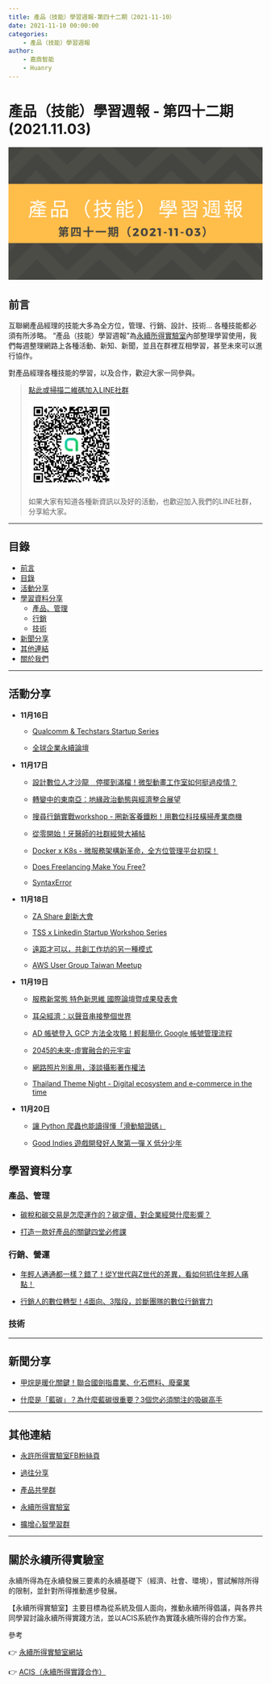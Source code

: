 ```yaml
---
title: 產品（技能）學習週報-第四十二期（2021-11-10）
date: 2021-11-10 00:00:00
categories:
	- 產品（技能）學習週報
author:
	- 嘉鼎智能
	- Huanry
---
```

# 產品（技能）學習週報 - 第四十二期 (2021.11.03)

![產品技能學習週報-第四十二期](/img/pm/41.png)

## 前言

互聯網產品經理的技能大多為全方位，管理、行銷、設計、技術... 各種技能都必須有所涉略。 “產品（技能）學習週報”為[永續所得實驗室](#關於永續所得實驗室)內部整理學習使用，我們每週整理網路上各種活動、新知、新聞，並且在群裡互相學習，甚至未來可以進行協作。

對產品經理各種技能的學習，以及合作，歡迎大家一同參與。

>[點此或掃描二維碼加入LINE社群](https://line.me/ti/g2/Dj4AkbdDsY6o4D_CdDUB6Q)
>
>[![產品共學群](/img/產品共學群.jpg)](https://line.me/ti/g2/Dj4AkbdDsY6o4D_CdDUB6Q)
>
>如果大家有知道各種新資訊以及好的活動，也歡迎加入我們的LINE社群，分享給大家。

---
## 目錄
- [前言](#前言)
- [目錄](#目錄)
- [活動分享](#活動分享)
- [學習資料分享](#學習資料分享)
	- [產品、管理](#產品、管理)
	- [行銷](#行銷、營運)
	- [技術](#技術)
- [新聞分享](#新聞分享)
- [其他連結](#其他連結)
- [關於我們](#關於我們)

---
## 活動分享

- **11月16日**
	- [Qualcomm & Techstars Startup Series](https://www.accupass.com/event/2110220440371618394334)

	- [全球企業永續論壇](https://tw.globalcsforum.com/)
- **11月17日**
	- [設計數位人才沙龍＿停擺到滿檔！微型動畫工作室如何挺過疫情？](https://www.accupass.com/event/2110190219271000143832)

	- [轉變中的東南亞：地緣政治動態與經濟整合展望](https://www.accupass.com/event/2110010327321426539267)

	- [搜尋行銷實戰workshop - 圈新客養鐵粉！用數位科技橫掃產業商機](https://www.accupass.com/event/2111040817562109291812)

	- [從零開始！牙醫師的社群經營大補帖](https://www.accupass.com/event/2110270715121681423517)

	- [Docker x K8s - 微服務架構新革命，全方位管理平台初探！](https://www.accupass.com/event/2110290707322720318970)

	- [Does Freelancing Make You Free?](https://www.accupass.com/event/2111030451227493638460)

	- [SyntaxError](https://www.meetup.com/pythonhug/events/281966429)
- **11月18日**
	- [ZA Share 創新大會](https://www.accupass.com/event/2109150902287456797110)

	- [TSS x Linkedin Startup Workshop Series](https://www.accupass.com/event/2110220609251697791659)

	- [遠距才可以，共創工作坊的另一種模式](https://www.accupass.com/event/2111030931207709258180)

	- [AWS User Group Taiwan Meetup](https://awsugtw.kktix.cc/events/awsug-202111)
- **11月19日**
	- [服務新常態 特色新思維 國際論壇暨成果發表會](https://www.accupass.com/event/2110250333319139317960)

	- [耳朵經濟：以聲音串接整個世界](https://www.accupass.com/event/2110200757321877981072)

	- [AD 帳號登入 GCP 方法全攻略！輕鬆簡化 Google 帳號管理流程](https://www.accupass.com/event/2109290206055356890580)

	- [2045的未來-虛實融合的元宇宙](https://www.accupass.com/event/2110020216581751016852)

	- [網路照片別亂用，淺談攝影著作權法](https://www.accupass.com/event/2109240345336328746560)

	- [Thailand Theme Night - Digital ecosystem and e-commerce in the time](https://www.eventbrite.com/e/2021-thailand-theme-night-digital-ecosystem-and-e-commerce-in-the-time-o-tickets-205509884597)
- **11月20日**
	- [讓 Python 爬蟲也能讀得懂「滑動驗證碼」](https://www.accupass.com/event/2110300155572146839500)

	- [Good Indies 遊戲開發好人聚第一彈 X 低分少年](https://kimu.kktix.cc/events/goodindies01)


## 學習資料分享
### 產品、管理

- [碳稅和碳交易是怎麼運作的？碳定價，對企業經營什麼影響？](https://www.managertoday.com.tw/articles/view/64135)

- [打造一款好產品的關鍵四堂必修課](https://www.pmtone.com/pm505/)

### 行銷、營運

- [年輕人通通都一樣？錯了！從Y世代與Z世代的差異，看如何抓住年輕人痛點！](https://www.marketersgo.com/marketing-trend/201912/mk8-milennials-vs-genz/)

- [行銷人的數位轉型！4面向、3階段，診斷團隊的數位行銷實力](https://www.managertoday.com.tw/columns/view/64096)


### 技術


---
## 新聞分享

- [甲烷是暖化關鍵！聯合國劍指農業、化石燃料、廢棄業](https://technews.tw/2021/05/07/methane-is-the-key-to-global-warming/)

- [什麼是「藍碳」？為什麼藍碳很重要？3個您必須關注的吸碳高手](https://www.greenpeace.org/taiwan/update/28031/%E4%BB%80%E9%BA%BC%E6%98%AF%E3%80%8C%E8%97%8D%E7%A2%B3%E3%80%8D%EF%BC%9F%E7%82%BA%E4%BB%80%E9%BA%BC%E8%97%8D%E7%A2%B3%E5%BE%88%E9%87%8D%E8%A6%81%EF%BC%9F3%E5%80%8B%E6%82%A8%E5%BF%85%E9%A0%88%E9%97%9C/)

---
## 其他連結

- [永許所得實驗室FB粉絲頁](https://www.facebook.com/%E6%B0%B8%E7%BA%8C%E6%89%80%E5%BE%97%E5%AF%A6%E9%A9%97%E5%AE%A4-102916798609139)

- [過往分享](/categories/產品（技能）學習週報)

- [產品共學群](https://line.me/ti/g2/Dj4AkbdDsY6o4D_CdDUB6Q?utm_source=invitation&utm_medium=link_copy&utm_campaign=default)

- [永續所得實驗室](https://line.me/ti/g2/asPFU-0w4o9MIRSBdb4gtg?utm_source=invitation&utm_medium=link_copy&utm_campaign=default)

- [擴增心智學習群](https://line.me/ti/g2/asPFU-0w4o9MIRSBdb4gtg?utm_source=invitation&utm_medium=link_copy&utm_campaign=default)

---

## 關於永續所得實驗室

永續所得為在永續發展三要素的永續基礎下（經濟、社會、環境），嘗試解除所得的限制，並針對所得推動進步發展。

【永續所得實驗室】主要目標為從系統及個人面向，推動永續所得倡議，與各界共同學習討論永續所得實踐方法，並以ACIS系統作為實踐永續所得的合作方案。

參考

👉 [永續所得實驗室網站](https://sustainable-income-lab.github.io/)

👉 [ACIS（永續所得實踐合作）](https://acis.magnific.biz/)